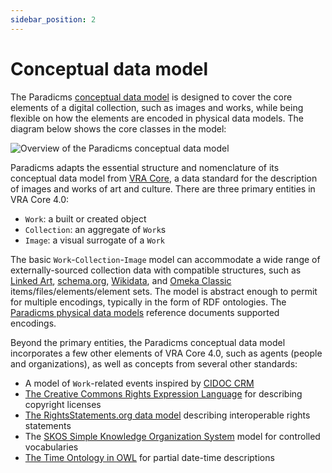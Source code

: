 ```yaml
---
sidebar_position: 2
---
```


# Conceptual data model

The Paradicms [conceptual data model](https://en.wikipedia.org/wiki/Conceptual_schema) is designed to cover the core elements of a digital collection, such as images and works, while being flexible on how the elements are encoded in physical data models. The diagram below shows the core classes in the model:

![Overview of the Paradicms conceptual data model](data-model-classes.png)

Paradicms adapts the essential structure and nomenclature of its conceptual data model from [VRA Core](https://www.loc.gov/standards/vracore/), a data standard for the description of images and works of art and culture.  There are three primary entities in VRA Core 4.0:
* `Work`: a built or created object
* `Collection`: an aggregate of `Work`s 
* `Image`: a visual surrogate of a `Work`

The basic `Work`-`Collection`-`Image` model can accommodate a wide range of externally-sourced collection data with compatible structures, such as [Linked Art](https://linked.art/),
[schema.org](https://schema.org/), [Wikidata](https://wikidata.org/), and [Omeka Classic](https://omeka.org/classic/) items/files/elements/element sets. The model is abstract enough to permit for multiple encodings, typically in the form of RDF ontologies. The [Paradicms physical data models](/docs/reference/physical-data-models) reference documents supported encodings.

Beyond the primary entities, the Paradicms conceptual data model incorporates a few other elements of VRA Core 4.0, such as agents (people and organizations), as well as concepts from several other standards:

* A model of `Work`-related events inspired by [CIDOC CRM](https://www.cidoc-crm.org/)
* [The Creative Commons Rights Expression Language](https://creativecommons.org/ns) for describing copyright licenses
* [The RightsStatements.org data model](https://github.com/rightsstatements/data-model) describing interoperable rights statements
* The [SKOS Simple Knowledge Organization System](https://www.w3.org/2004/02/skos/) model for controlled vocabularies
* [The Time Ontology in OWL](https://www.w3.org/TR/owl-time/) for partial date-time descriptions
